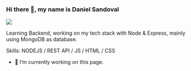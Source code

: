 ### Hi there 👋, my name is Daniel Sandoval
![](https://media-exp1.licdn.com/dms/image/C5616AQEzWuZmZaL1KQ/profile-displaybackgroundimage-shrink_200_800/0/1608320349958?e=1621468800&v=beta&t=yNk1q46N8MxDbMBofjnk8ZYfa1R2yI0-26T2m4aIXWY)

Learning Backend, working on my tech stack with Node & Express, mainly using MongoDB as database.

Skills:  NODEJS / REST API / JS / HTML / CSS

- 🔭 I’m currently working on this page. 

